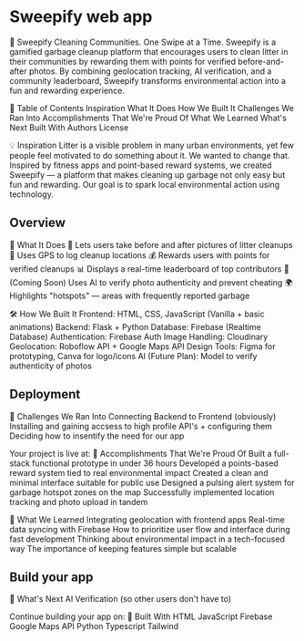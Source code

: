 # Sweepify web app
🌿 Sweepify
Cleaning Communities. One Swipe at a Time.
Sweepify is a gamified garbage cleanup platform that encourages users to clean litter in their communities by rewarding them with points for verified before-and-after photos. By combining geolocation tracking, AI verification, and a community leaderboard, Sweepify transforms environmental action into a fun and rewarding experience.


📌 Table of Contents
Inspiration
What It Does
How We Built It
Challenges We Ran Into
Accomplishments That We're Proud Of
What We Learned
What's Next
Built With
Authors
License

💡 Inspiration
Litter is a visible problem in many urban environments, yet few people feel motivated to do something about it. We wanted to change that. Inspired by fitness apps and point-based reward systems, we created Sweepify — a platform that makes cleaning up garbage not only easy but fun and rewarding. Our goal is to spark local environmental action using technology.

## Overview
🚀 What It Does
📸 Lets users take before and after pictures of litter cleanups
📍 Uses GPS to log cleanup locations
💰 Rewards users with points for verified cleanups
📊 Displays a real-time leaderboard of top contributors
🤖 (Coming Soon) Uses AI to verify photo authenticity and prevent cheating
🌍 Highlights "hotspots" — areas with frequently reported garbage

🛠️ How We Built It
Frontend: HTML, CSS, JavaScript (Vanilla + basic animations)
Backend: Flask + Python
Database: Firebase (Realtime Database)
Authentication: Firebase Auth
Image Handling: Cloudinary
Geolocation: Roboflow API + Google Maps API
Design Tools: Figma for prototyping, Canva for logo/icons
AI (Future Plan): Model to verify authenticity of photos

## Deployment
🧠 Challenges We Ran Into
Connecting Backend to Frontend (obviously)
Installing and gaining accsess to high profile API's + configuring them
Deciding how to insentify the need for our app

Your project is live at:
🎉 Accomplishments That We're Proud Of
Built a full-stack functional prototype in under 36 hours
Developed a points-based reward system tied to real environmental impact
Created a clean and minimal interface suitable for public use
Designed a pulsing alert system for garbage hotspot zones on the map
Successfully implemented location tracking and photo upload in tandem

🧾 What We Learned
Integrating geolocation with frontend apps
Real-time data syncing with Firebase
How to prioritize user flow and interface during fast development
Thinking about environmental impact in a tech-focused way
The importance of keeping features simple but scalable

## Build your app
🔮 What's Next
AI Verification (so other users don't have to)

Continue building your app on:
🔧 Built With
HTML
JavaScript
Firebase
Google Maps API
Python
Typescript
Tailwind
